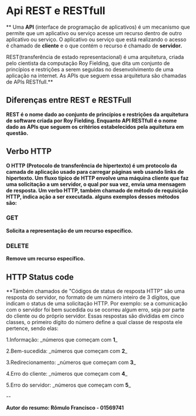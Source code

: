 # Api REST e RESTfull

**  Uma __API__ (interface de programação de aplicativos) é um mecanismo que permite que um aplicativo
ou serviço acesse um recurso dentro de outro aplicativo ou serviço. O aplicativo ou serviço que 
está realizando o acesso é chamado de __cliente__ e o que contém o recurso é chamado de __servidor.__

  REST(transferência de estado representacional) é uma arquitetura, criada pelo cientista da computação 
Roy Fielding, que dita um conjunto de princípios e restrições a serem seguidas no desenvolvimento de uma 
aplicação na internet. As APIs que seguem essa arquitetura são chamadas de APIs RESTfull.**

## Diferenças entre REST e RESTFull

**REST é o nome dado ao conjunto de princípios e restrições da arquitetura de software criada por Roy 
Fielding. Enquanto API RESTfull é o nome dado as APIs que seguem os critérios estabelecidos pela aquitetura
em questão.**

## Verbo HTTP

**O HTTP (Protocolo de transferência de hipertexto) é um protocolo da camada de aplicação usado para carregar
páginas web usando links de hipertexto. Um fluxo típico de HTTP envolve uma máquina cliente que faz uma solicitação 
a um servidor, o qual por sua vez, envia uma mensagem de resposta.
  Um verbo HTTP, também chamado de método de requisição HTTP, indica ação a ser executada. alguns exemplos
desses métodos são:**

### GET
**Solicita a representação de um recurso específico.**

### DELETE
**Remove um recurso específico.**

## HTTP Status code

**Támbém chamados de "Códigos de status de resposta HTTP" são uma resposta do servidor, no formato de um número
inteiro de 3 dígitos, que indicam o status de uma solicitação HTTP. Por exemplo: se a comunicação com o servidor
foi bem sucedida ou se ocorreu algum erro, seja por parte do cliente ou do próprio servidor.
  Essas respostas são divididas em cinco classes, o primeiro dígito do número define a qual classe de resposta 
ele pertence, sendo elas:
 
1.Informação: \_números que começam com **1**\_

2.Bem-sucedida: \_números que começam com **2**\_

3.Redirecionamento: \_números que começam com **3**\_

4.Erro do cliente: \_números que começam com **4**\_

5.Erro do servidor: \_números que começam com **5**\_

--

**Autor do resumo: Rômulo Francisco - 01569741**

